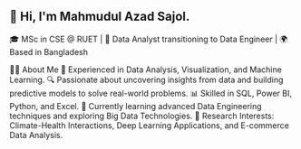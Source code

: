 ## 👋 Hi, I'm Mahmudul Azad Sajol.

🎓 MSc in CSE @ RUET | 💼 Data Analyst transitioning to Data Engineer | 🌍 Based in Bangladesh

👨‍💻 About Me
🚀 Experienced in Data Analysis, Visualization, and Machine Learning.
🔍 Passionate about uncovering insights from data and building predictive models to solve real-world problems.
📊 Skilled in SQL, Power BI, Python, and Excel.
🌱 Currently learning advanced Data Engineering techniques and exploring Big Data Technologies.
🎯 Research Interests: Climate-Health Interactions, Deep Learning Applications, and E-commerce Data Analysis.

